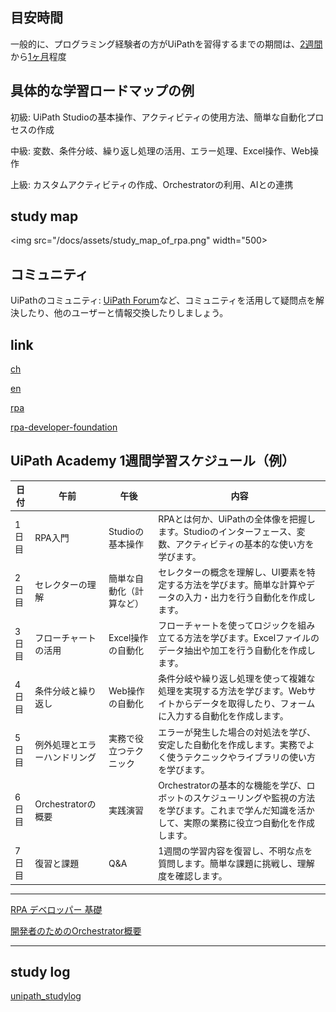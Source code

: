 




## 目安時間
一般的に、プログラミング経験者の方がUiPathを習得するまでの期間は、<u>2週間</u>から<u>1ヶ月</u>程度

## 具体的な学習ロードマップの例

初級: UiPath Studioの基本操作、アクティビティの使用方法、簡単な自動化プロセスの作成

中級: 変数、条件分岐、繰り返し処理の活用、エラー処理、Excel操作、Web操作

上級: カスタムアクティビティの作成、Orchestratorの利用、AIとの連携

## study map
<img src="/docs/assets/study_map_of_rpa.png" width="500>
## コミュニティ
UiPathのコミュニティ: <u>UiPath Forum</u>など、コミュニティを活用して疑問点を解決したり、他のユーザーと情報交換したりしましょう。

## link

[ch](https://cloud.uipath.com/meisen/academy_/courses?language=Chinese)

[en](https://cloud.uipath.com/meisen/academy_/courses?difficulty-level=1&language=English)

[rpa](https://cloud.uipath.com/meisen/academy_/courses?language=English&difficulty-level=1&q=rpa)

[rpa-developer-foundation](https://academy.uipath.com/learning-plans/rpa-developer-foundation)

## UiPath Academy 1週間学習スケジュール（例）

| 日付 | 午前 | 午後 | 内容 |
|---|---|---|---|
| 1日目 | RPA入門 | Studioの基本操作 | RPAとは何か、UiPathの全体像を把握します。Studioのインターフェース、変数、アクティビティの基本的な使い方を学びます。 |
| 2日目 | セレクターの理解 | 簡単な自動化（計算など） | セレクターの概念を理解し、UI要素を特定する方法を学びます。簡単な計算やデータの入力・出力を行う自動化を作成します。 |
| 3日目 | フローチャートの活用 | Excel操作の自動化 | フローチャートを使ってロジックを組み立てる方法を学びます。Excelファイルのデータ抽出や加工を行う自動化を作成します。 |
| 4日目 | 条件分岐と繰り返し | Web操作の自動化 | 条件分岐や繰り返し処理を使って複雑な処理を実現する方法を学びます。Webサイトからデータを取得したり、フォームに入力する自動化を作成します。 |
| 5日目 | 例外処理とエラーハンドリング | 実務で役立つテクニック | エラーが発生した場合の対処法を学び、安定した自動化を作成します。実務でよく使うテクニックやライブラリの使い方を学びます。 |
| 6日目 | Orchestratorの概要 | 実践演習 | Orchestratorの基本的な機能を学び、ロボットのスケジューリングや監視の方法を学びます。これまで学んだ知識を活かして、実際の業務に役立つ自動化を作成します。 |
| 7日目 | 復習と課題 | Q&A | 1週間の学習内容を復習し、不明な点を質問します。簡単な課題に挑戦し、理解度を確認します。 |

---
 [RPA デベロッパー 基礎](https://cloud.uipath.com/meisen/academy_/learning-plans/rpa-developer-foundation-v202110-jp)
 
 [開発者のためのOrchestrator概要](https://cloud.uipath.com/meisen/academy_/courses/orchestrator-overview-for-rpa-developers-v202110-jp)

 ---
 ## study log
 [unipath_studylog](unipath_studylog.md)
